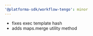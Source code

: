 ```yaml
---
'@platforma-sdk/workflow-tengo': minor
---
```


- fixes exec template hash
- adds maps.merge utility method

